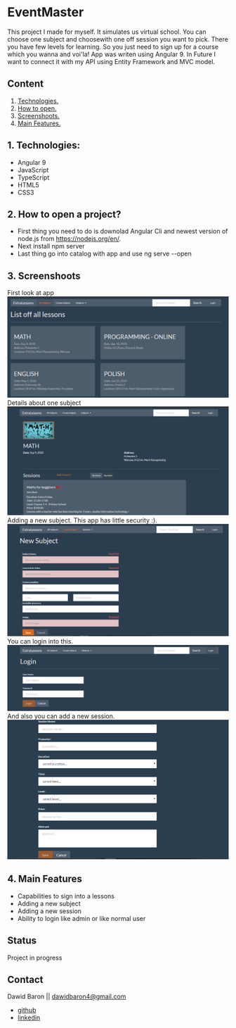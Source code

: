 # EventMaster

This project I made for myself. It simulates us virtual school. You can choose one subject and choosewith one off session you want to pick. There you have few levels for learning. So you just need to sign up for a course which you wanna and voi'la!
App was writen using Angular 9. In Future I want to connect it with my API using Entity Framework and MVC model.
## Content
1. [ Technologies. ](#tech)
2. [ How to open. ](#open)
3. [ Screenshoots. ](#ss)
4. [ Main Features. ](#main)


<a name="tech"></a>
## 1. Technologies:

* Angular 9
* JavaScript
* TypeScript
* HTML5
* CSS3

<a name="open"></a>
## 2. How to open a project?

* First thing you need to do is downolad Angular Cli and newest version of node.js from https://nodejs.org/en/.
* Next install npm server
* Last thing go into catalog with app and use ng serve --open

<a name="ss"></a>
## 3. Screenshoots

First look at app
![ss](./ss/no.1.PNG)
Details about one subject
![ss](./ss/no.2.PNG)
Adding a new subject. This app has little security :).
![ss](./ss/no.3.PNG)
You can login into this.
![ss](./ss/no.4.PNG)
And also you can add a new session.
![ss](./ss/no.5.PNG)
<a name="main"></a>
## 4. Main Features
* Capabilities to sign into a lessons
* Adding a new subject 
* Adding a new session
* Ability to login like admin or like normal user
## Status
Project in progress

## Contact

Dawid Baron || dawidbaron4@gmail.com
* [github ](https://github.com/dawidbaron)
* [linkedin ](https://www.linkedin.com/in/dawid-baron-925a67183/)

